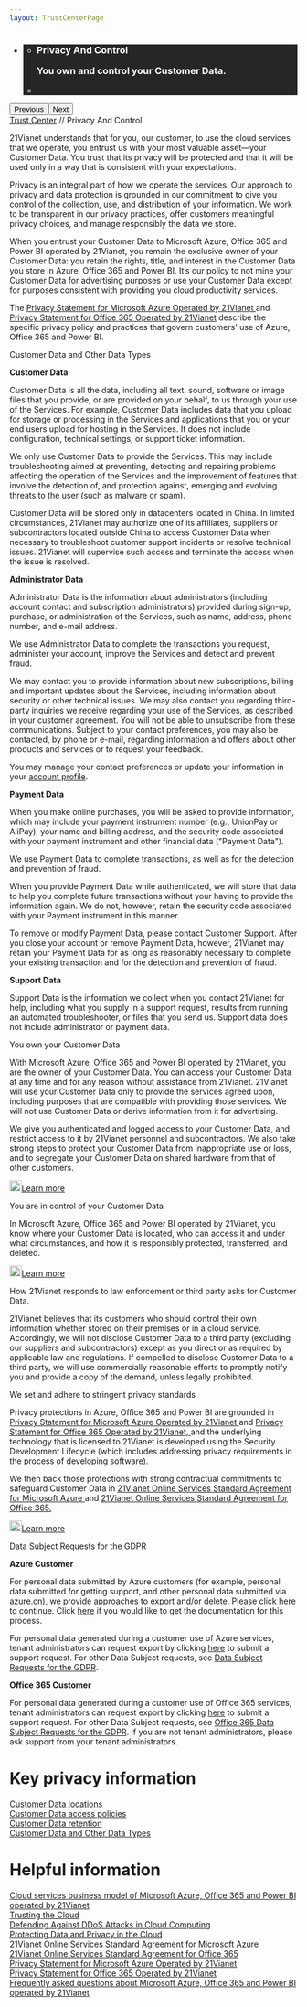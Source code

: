 ```yaml
---
layout: TrustCenterPage
---
```

<div class="row-fluid">
   <div class="span">
      <div>
        <div id="HeroWrapper" data-cols="1" data-view1="1" data-view2="1" data-view3="1" data-view4="1" class="row-fluid wider hero grid-container">
            <div class="span bp0-col-1-1 bp1-col-1-1 bp2-col-1-1 bp3-col-1-1">
                <div bi:type="slideshow" class="slideshow slideshow-hero hero" xmlns:bi="urn:schemas-microsoft-com:mscom:bi">
                    <ul bi:type="list" class="slides">
                        <li id="slide-1" bi:index="0" selectBi="">
                            <div class="heroitem light-foreground" bi:type="heroitem">
                                <div class="media" bi:parenttitle="t1">
                                    <a href="" bi:track="False" bi:titleflag="t1" bi:index="0">
                                        <div data-picture="" data-alt="You are in control of your data" data-disable-swap-below="">
                                            <div data-src="../Images/MS-TrustCenter-Privacy-Header.jpg"></div>
                                            <noscript></noscript>
                                        </div>
                                    </a>
                                </div>
                                <div class="text" bi:type="cta">
                                    <div class="text-container">
                                        <div class="box" style="background: rgba(0,0,0,.85); color: #FFFFFF;">
                                            <ul bi:type="list" class="headerCaption subpageHeaderCaption">
                                                <li class="box-title">
                                                    <h3 class="box-title" bi:type="title" bi:title="t1" style="color: #FFFFFF;">Privacy And Control
                                                    <p>You own and control your Customer Data.</p>
                                                    </h3>
                                                </li>
                                                <li class="box-actions box-description"><a target="_self" class="mscom-link" href=""></a></li>
                                            </ul>
                                        </div>
                                    </div>
                                </div>
                            </div>
                        </li>
                    </ul>
                    <div class="navigation international" bi:track="false">
                        <div class="grid-container settop" data-title-text="Go To Slide "></div>
                    </div>
                    <div class="prev-next" bi:track="false"><button class="prev"><span class="icon-left" aria-hidden="true"></span><span class="screen-reader-text">Previous</span></button><button class="next"><span class="icon-right" aria-hidden="true"></span><span class="screen-reader-text">Next</span></button></div>
                    <div id="play-pause" class="play-pause" style="display:none">
                        <div class="pause"><button id="pauseButton" class="pause_button"><span class="icon-pause" aria-hidden="true"></span><span class="screen-reader-text">Pause</span></button></div>
                        <div class="play"><button id="playButton" class="play_button"><span class="icon-play" aria-hidden="true"></span><span class="screen-reader-text">Play</span></button></div>
                    </div>
                </div>
            </div>
        </div>
        <div id="BreadcrumbWrapper" data-cols="1" data-view1="1" data-view2="1" data-view3="1" data-view4="1" class="row-fluid grid-container mscom-grid-container breadcrumbs">
            <div class="span bp0-col-1-1 bp1-col-1-1 bp2-col-1-1 bp3-col-1-1"><a target="_self" class="mscom-link" href="../default.html">Trust Center</a> // Privacy And Control 
            </div>
        </div>
        <div id="ContentWrapper" data-cols="2" data-view1="1" data-view2="2" data-view3="2" data-view4="2" class="row-fluid subpageBody">
            <div class="span bp0-col-1-1 bp2-col-2-1 bp3-col-2-1 bp1-col-2-2">
                <p>21Vianet understands that for you, our customer, to use the cloud services that we operate, you entrust us with your most valuable asset—your Customer Data. You trust that its privacy will be protected and that it will be used only in a way that is consistent with your expectations. </p>
                <p>Privacy is an integral part of how we operate the services. Our approach to privacy and data protection is grounded in our commitment to give you control of the collection, use, and distribution of your information. We work to be transparent in our privacy practices, offer customers meaningful privacy choices, and manage responsibly the data we store.</p>
                <p>When you entrust your Customer Data to Microsoft Azure, Office 365 and Power BI operated by 21Vianet, you remain the exclusive owner of your Customer Data: you retain the rights, title, and interest in the Customer Data you store in Azure, Office 365 and Power BI. It’s our policy to not mine your Customer Data for advertising purposes or use your Customer Data except for purposes consistent with providing you cloud productivity services. </p>
                <p>
                    The <a target="_self" class="mscom-link" href="https://www.azure.cn/support/legal/privacy-statement-en/">Privacy Statement for Microsoft Azure Operated by 21Vianet </a>and<a target="_self" class="mscom-link" href="http://www.21vbluecloud.com/office365/O365-Privacy/"> Privacy Statement for Office 365 Operated by 21Vianet</a> describe the specific privacy policy and practices that govern customers' use of Azure, Office 365 and Power BI.
                </p>
                <!--<ul>
                    <li><a target="_self" class="mscom-link" href="#data_other">Customer Data and Other Data Types</a></li>
                    <li><a target="_self" class="mscom-link" href="#you_own_your">You own your own Customer Data</a></li>
                    <li><a target="_self" class="mscom-link" href="#you_are_in">You are in control of your Customer Data</a></li>
                    <li><a target="_self" class="mscom-link" href="#how_21vianet_responds">How we respond to law enforcement or third party asks to 21Vianet for Customer Data</a></li>
                    <li><a target="_self" class="mscom-link" href="#we_set_and">We set and adhere to stringent privacy standards</a></li>
                </ul>-->
                <label id="data_other">Customer Data and Other Data Types </label>
                <p><strong>Customer Data</strong></p>
                <p>Customer Data is all the data, including all text, sound, software or image files that you provide, or are provided on your behalf, to us through your use of the Services. For example, Customer Data includes data that you upload for storage or processing in the Services and applications that you or your end users upload for hosting in the Services. It does not include configuration, technical settings, or support ticket information.</p>
                <p>We only use Customer Data to provide the Services. This may include troubleshooting aimed at preventing, detecting and repairing problems affecting the operation of the Services and the improvement of features that involve the detection of, and protection against, emerging and evolving threats to the user (such as malware or spam).</p>
                <p>Customer Data will be stored only in datacenters located in China. In limited circumstances, 21Vianet may authorize one of its affiliates, suppliers or subcontractors located outside China to access Customer Data when necessary to troubleshoot customer support incidents or resolve technical issues. 21Vianet will supervise such access and terminate the access when the issue is resolved.</p>
                <p><strong>Administrator Data </strong></p>
                <p>Administrator Data is the information about administrators (including account contact and subscription administrators) provided during sign-up, purchase, or administration of the Services, such as name, address, phone number, and e-mail address.</p>
                <p>We use Administrator Data to complete the transactions you request, administer your account, improve the Services and detect and prevent fraud.</p>
                <p>We may contact you to provide information about new subscriptions, billing and important updates about the Services, including information about security or other technical issues. We may also contact you regarding third-party inquiries we receive regarding your use of the Services, as described in your customer agreement. You will not be able to unsubscribe from these communications. Subject to your contact preferences, you may also be contacted, by phone or e-mail, regarding information and offers about other products and services or to request your feedback.</p>
                <p>You may manage your contact preferences or update your information in your <a target="_self" class="mscom-link" href="https://account.windowsazure.cn/Home/Index">account profile</a>.</p>
                <p><strong>Payment Data</strong></p>
                <p>When you make online purchases, you will be asked to provide information, which may include your payment instrument number (e.g., UnionPay or AliPay), your name and billing address, and the security code associated with your payment instrument and other financial data ("Payment Data").</p>
                <p>We use Payment Data to complete transactions, as well as for the detection and prevention of fraud.</p>
                <p>When you provide Payment Data while authenticated, we will store that data to help you complete future transactions without your having to provide the information again. We do not, however, retain the security code associated with your Payment instrument in this manner.</p>
                <p>To remove or modify Payment Data, please contact Customer Support. After you close your account or remove Payment Data, however, 21Vianet may retain your Payment Data for as long as reasonably necessary to complete your existing transaction and for the detection and prevention of fraud.</p>
                <p><strong>Support Data</strong></p>
                <p>Support Data is the information we collect when you contact 21Vianet for help, including what you supply in a support request, results from running an automated troubleshooter, or files that you send us. Support data does not include administrator or payment data.</p>
                <label id="you_own_your"l>You own your Customer Data</label>
                <p>With Microsoft Azure, Office 365 and Power BI operated by 21Vianet, you are the owner of your Customer Data. You can access your Customer Data at any time and for any reason without assistance from 21Vianet. 21Vianet will use your Customer Data only to provide the services agreed upon, including purposes that are compatible with providing those services. We will not use Customer Data or derive information from it for advertising.</p>
                <p>We give you authenticated and logged access to your Customer Data, and restrict access to it by 21Vianet personnel and subcontractors. We also take strong steps to protect your Customer Data from inappropriate use or loss, and to segregate your Customer Data on shared hardware from that of other customers.</p>
                <p><a target="_self" class="mscom-link withArrow" href="../privacy/you-own-your-data.html"><img src="https://c.s-microsoft.com/en-us/CMSImages/Arrow-nobg.png?version=4af37876-de78-d419-6f89-7890a74d4158" class="mscom-image" alt="Arrow | Navigate To Encryption" width="21" height="19">Learn more</a></p>
                <label id="you_are_in">You are in control of your Customer Data</label>
                <p>In Microsoft Azure, Office 365 and Power BI operated by 21Vianet, you know where your Customer Data is located, who can access it and under what circumstances, and how it is responsibly protected, transferred, and deleted. </p>
                <p><a target="_self" class="mscom-link withArrow" href="../privacy/you-are-in-control-of-your-data.html"><img src="https://c.s-microsoft.com/en-us/CMSImages/Arrow-nobg.png?version=4af37876-de78-d419-6f89-7890a74d4158" class="mscom-image" alt="Arrow | Navigate To Encryption" width="21" height="19">Learn more</a></p>
                <label id="how_21vianet_responds">How 21Vianet responds to law enforcement or third party asks for Customer Data.</label>
                <p>21Vianet believes that its customers who should control their own information whether stored on their premises or in a cloud service. Accordingly, we will not disclose Customer Data to a third party (excluding our suppliers and subcontractors) except as you direct or as required by applicable law and regulations. If compelled to disclose Customer Data to a third party, we will use commercially reasonable efforts to promptly notify you and provide a copy of the demand, unless legally prohibited. </p>
                <label id="we_set_and">We set and adhere to stringent privacy standards</label>
                <p>Privacy protections in Azure, Office 365 and Power BI are grounded in
                    <a target="_self" class="mscom-link" href="https://www.azure.cn/support/legal/privacy-statement/">Privacy Statement for Microsoft Azure Operated by 21Vianet </a>and 
                    <a target="_self" class="mscom-link" href="http://www.21vbluecloud.com/office365/O365-Privacy/">Privacy Statement for Office 365 Operated by 21Vianet, </a> and the underlying technology that is licensed to 21Vianet is developed using the Security Development Lifecycle (which includes addressing privacy requirements in the process of developing software).
                </p>
                <p>We then back those protections with strong contractual commitments to safeguard Customer Data in 
                    <a target="_self" class="mscom-link" href="https://www.azure.cn/support/legal/subscription-agreement"> 21Vianet Online Services Standard Agreement for Microsoft Azure </a>and 
                    <a target="_self" class="mscom-link" href="http://www.21vbluecloud.com/office365/O365-AgreeWebDir/">21Vianet Online Services Standard Agreement for Office 365.</a>
                </p>
                <p>
                    <a target="_self" class="mscom-link withArrow" href="../privacy/we-set-and-adhere-to-stringent-standards.html"><img src="https://c.s-microsoft.com/en-us/CMSImages/Arrow-nobg.png?version=4af37876-de78-d419-6f89-7890a74d4158" class="mscom-image" alt="Arrow | Navigate To Encryption" width="21" height="19">Learn more</a>
                </p>
                <label id="data-subject-requests-for-gdpr">Data Subject Requests for the GDPR</label>
                <p><strong>Azure Customer</strong></p>
                <p>For personal data submitted by Azure customers (for example, personal data submitted for getting support, and other personal data submitted via azure.cn), we provide approaches to export and/or delete. Please click <a href="https://www.azure.cn/gdpr/form">here</a> to continue. Click <a href="http://wacnstorage.blob.core.chinacloudapi.cn/marketing-resource/documents/%E5%AF%BC%E5%87%BA%E6%88%96%E5%88%A0%E9%99%A4Azure%E5%AE%A2%E6%88%B7%E6%8F%90%E4%BA%A4%E7%9A%84%E4%B8%AA%E4%BA%BA%E6%95%B0%E6%8D%AE.pdf">here</a> if you would like to get the documentation for this process.</p>
                <p>For personal data generated during a customer use of Azure services, tenant administrators can request export by clicking <a href="http://wacnstorage.blob.core.chinacloudapi.cn/marketing-resource/documents/GDPR%20Web%20Submission.pdf">here</a> to submit a support request. For other Data Subject requests, see <a href="https://docs.microsoft.com/en-us/microsoft-365/compliance/gdpr-dsr-azure">Data Subject Requests for the GDPR</a>.</p>
                <p><strong>Office 365 Customer</strong></p>
                <p>For personal data generated during a customer use of Office 365 services, tenant administrators can request export by clicking <a href="http://wacnstorage.blob.core.chinacloudapi.cn/marketing-resource/documents/GDPR%20Web%20Submission_Guidance_O365.pdf"> here</a> to submit a support request. For other Data Subject requests, see <a href="https://docs.microsoft.com/en-us/microsoft-365/compliance/gdpr-dsr-office365">Office 365 Data Subject Requests for the GDPR</a>. If you are not tenant administrators, please ask support from your tenant administrators.</p>
            </div>
            <div class="span bp0-col-1-1 bp2-col-2-1 bp3-col-2-1 bp1-col-2-2 bp0-clear bp1-clear">
                <div data-cols="1" data-view1="1" data-view2="1" data-view3="1" data-view4="1" class="row-fluid" id="key_privacy_info">
                    <div class="span bp0-col-1-1 bp1-col-1-1 bp2-col-1-1 bp3-col-1-1">
                        <h1>Key privacy information</h1>
                       <label><a target="_self" class="mscom-link" href="../transparency/you_know_where.html">Customer Data locations</a></label><br/>
                       <label><a target="_self" class="mscom-link" href="../privacy/you-are-in-control-of-your-data.html#you_control_your_data">Customer Data access policies</a></label><br/>
                       <label><a target="_self" class="mscom-link" href="../privacy/you-are-in-control-of-your-data.html#data_retention">Customer Data retention </a></label><br/>
                       <label><a target="_self" class="mscom-link" href="../privacy/default.html#data_other">Customer Data and Other Data Types</a></label><br/>
                    </div>
                </div>
                <div id="SideBarWrapper" data-cols="1" data-view1="1" data-view2="1" data-view3="1" data-view4="1" class="row-fluid">
                    <div id="HelpfulInformation" class="span bp0-col-1-1 bp1-col-1-1 bp2-col-1-1 bp3-col-1-1">
                        <h1>Helpful information</h1>
                        <label><a target="_self" class="mscom-link" href="https://wacnppe.blob.core.chinacloudapi.cn/marketing-resource/documents/Windows_Azure_and_Office_365_cloud_services_business_model_operated_by_21Vianet12.pdf">Cloud services business model of  Microsoft Azure, Office 365 and Power BI operated by 21Vianet </a></label><br/>
						<label><a target="_self" class="mscom-link" href="//wacnstorage.blob.core.chinacloudapi.cn/marketing-resource/documents/Trusting_the_Cloud.pdf">Trusting the Cloud</a></label><br/>
					    <!--
						<label><a target="_self" class="mscom-link" href="//wacnstorage.blob.core.chinacloudapi.cn/marketing-resource/documents/Trusted-Cloud.pdf">Trusted Cloud</a></label><br/>-->
						<label><a target="_self" class="mscom-link" href="//wacnstorage.blob.core.chinacloudapi.cn/marketing-resource/documents/Defending_Against_DDoS_Attacks_in_Cloud_Computing.pdf">Defending Against DDoS Attacks in Cloud Computing</a></label><br/>
                        <label><a target="_self" class="mscom-link" href="https://wacnstorage.blob.core.chinacloudapi.cn/marketing-resource/documents/Protecting_Data_and_Privacy_in_the_Cloud_CN_final20160125.pdf">Protecting Data and Privacy in the Cloud</a></label><br/> 
                        <label><a target="_self" class="mscom-link" href="https://www.azure.cn/support/legal/subscription-agreement/">21Vianet Online Services Standard Agreement for Microsoft Azure</a></label><br/>
                        <label><a target="_self" class="mscom-link" href="http://www.21vbluecloud.com/office365/O365-AgreeWebDir/">21Vianet Online Services Standard Agreement for Office 365 </a></label><br/>
                        <label><a target="_self" class="mscom-link" href="https://www.azure.cn/support/legal/privacy-statement/">Privacy Statement for Microsoft Azure Operated by 21Vianet</a></label><br/>
                        <label><a target="_self" class="mscom-link" href="http://www.21vbluecloud.com/office365/O365-Privacy/">Privacy Statement for Office 365 Operated by 21Vianet</a></label><br/>
                        <label><a target="_self" class="mscom-link" href="../resources/FAQ.html">Frequently asked questions about Microsoft Azure, Office 365 and Power BI operated by 21Vianet </a></label><br/>     
                    </div>
                </div>
            </div>
        </div>            
      </div> 
   </div>
</div>
<div class="row-fluid" data-view4="1" data-view3="1" data-view2="1" data-view1="1" data-cols="1">
   <div class="span bp0-col-1-1 bp1-col-1-1 bp2-col-1-1 bp3-col-1-1"></div>
</div>
 
